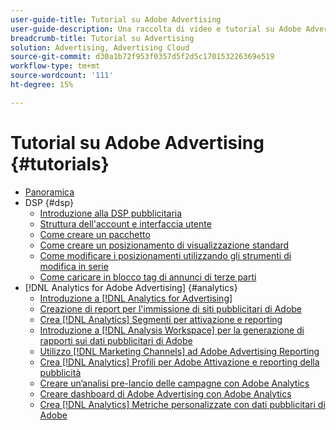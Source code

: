 ```yaml
---
user-guide-title: Tutorial su Adobe Advertising
user-guide-description: Una raccolta di video e tutorial su Adobe Advertising.
breadcrumb-title: Tutorial su Advertising
solution: Advertising, Advertising Cloud
source-git-commit: d30a1b72f953f0357d5f2d5c170153226369e519
workflow-type: tm+mt
source-wordcount: '111'
ht-degree: 15%

---
```



# Tutorial su Adobe Advertising  {#tutorials}

+ [Panoramica](overview.md)
+ DSP {#dsp}
   + [Introduzione alla DSP pubblicitaria](/help/dsp/intro.md)
   + [Struttura dell&#39;account e interfaccia utente](/help/dsp/ui.md)
   + [Come creare un pacchetto](/help/dsp/package-create.md)
   + [Come creare un posizionamento di visualizzazione standard](/help/dsp/placement-create.md)
   + [Come modificare i posizionamenti utilizzando gli strumenti di modifica in serie](/help/dsp/bulk-edit-placement-tools.md)
   + [Come caricare in blocco tag di annunci di terze parti](/help/dsp/bulk-upload-third-party-ad-tags.md)
+ [!DNL Analytics for Adobe Advertising] {#analytics}
   + [Introduzione a [!DNL Analytics for Advertising]](/help/integrations/analytics/intro-a4adc.md)
   + [Creazione di report per l&#39;immissione di siti pubblicitari di Adobe](/help/integrations/analytics/analytics-site-entry-a4adc.md)
   + [Crea [!DNL Analytics] Segmenti per attivazione e reporting](/help/integrations/analytics/analytics-segments-a4adc.md)
   + [Introduzione a [!DNL Analysis Workspace] per la generazione di rapporti sui dati pubblicitari di Adobe](/help/integrations/analytics/analytics-analysis-workspace-a4adc.md)
   + [Utilizzo [!DNL Marketing Channels] ad Adobe Advertising Reporting](/help/integrations/analytics/analytics-reporting-a4adc.md)
   + [Crea [!DNL Analytics] Profili per Adobe Attivazione e reporting della pubblicità](/help/integrations/analytics/analytics-profiles-a4adc.md)
   + [Creare un’analisi pre-lancio delle campagne con Adobe Analytics](/help/integrations/analytics/analytics-pre-launch-a4adc.md)
   + [Creare dashboard di Adobe Advertising con Adobe Analytics](/help/integrations/analytics/analytics-dashboards-a4adc.md)
   + [Crea [!DNL Analytics] Metriche personalizzate con dati pubblicitari di Adobe](/help/integrations/analytics/analytics-custom-metrics-a4adc.md)

<!-- Add to DSP chapter once the videos are complete:
  + [How to Create a Placement](/help/dsp/placement-create.md)
  + [Placement Targeting Capabilities](/help/dsp/placement-targeting.md)
  + [Audience Libraries and Applying Behavioral Targeting](/help/dsp/audience-libraries.md)
-->

<!-- If I move the "Analytics for Advertising chapter into a larger Integrations chapter, then I'll need to set up redirects by copying a CSV file into this repo and populating it for those legacy file names. -->